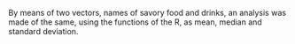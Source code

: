 By means of two vectors, names of savory food and drinks, an analysis was made of the same, using the functions of the R, as mean, median and standard deviation.
